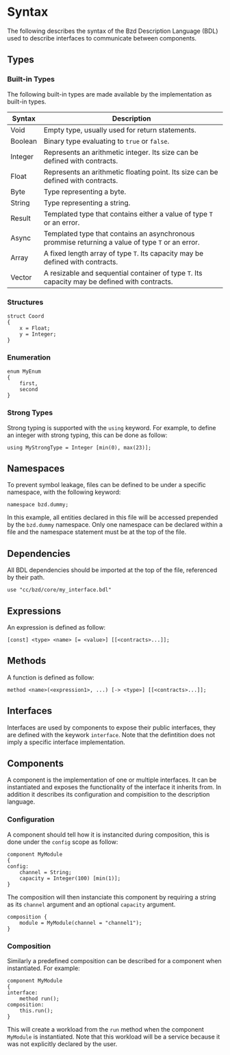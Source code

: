 # Syntax

The following describes the syntax of the Bzd Description Language (BDL) used to describe interfaces to communicate between components.

## Types

### Built-in Types

The following built-in types are made available by the implementation as built-in types.

| Syntax    | Description                                                                                      |
| --------- | ------------------------------------------------------------------------------------------------ |
| Void      | Empty type, usually used for return statements.                                                  |
| Boolean   | Binary type evaluating to `true` or `false`.                                                     |
| Integer   | Represents an arithmetic integer. Its size can be defined with contracts.                        |
| Float     | Represents an arithmetic floating point. Its size can be defined with contracts.                 |
| Byte      | Type representing a byte.                                                                        |
| String    | Type representing a string.                                                                      |
| Result<T> | Templated type that contains either a value of type `T` or an error.                             |
| Async<T>  | Templated type that contains an asynchronous prommise returning a value of type `T` or an error. |
| Array<T>  | A fixed length array of type `T`. Its capacity may be defined with contracts.                    |
| Vector<T> | A resizable and sequential container of type `T`. Its capacity may be defined with contracts.    |

### Structures

```
struct Coord
{
	x = Float;
	y = Integer;
}
```

### Enumeration

```
enum MyEnum
{
	first,
	second
}
```

### Strong Types

Strong typing is supported with the `using` keyword. For example, to define an integer with strong typing, this can be done as follow:

```
using MyStrongType = Integer [min(0), max(23)];
```

## Namespaces

To prevent symbol leakage, files can be defined to be under a specific namespace, with the following keyword:

```
namespace bzd.dummy;
```

In this example, all entities declared in this file will be accessed prepended by the `bzd.dummy` namespace.
Only one namespace can be declared within a file and the namespace statement must be at the top of the file.

## Dependencies

All BDL dependencies should be imported at the top of the file, referenced by their path.

```
use "cc/bzd/core/my_interface.bdl"
```

## Expressions

An expression is defined as follow:

```
[const] <type> <name> [= <value>] [[<contracts>...]];
```

## Methods

A function is defined as follow:

```
method <name>(<expression1>, ...) [-> <type>] [[<contracts>...]];
```

## Interfaces

Interfaces are used by components to expose their public interfaces, they are defined with the keywork `interface`.
Note that the defintition does not imply a specific interface implementation.

## Components

A component is the implementation of one or multiple interfaces. It can be instantiated and exposes
the functionality of the interface it inherits from.
In addition it describes its configuration and compisition to the description language.

### Configuration

A component should tell how it is instancited during composition, this is done under the `config` scope as follow:

```bdl
component MyModule
{
config:
	channel = String;
	capacity = Integer(100) [min(1)];
}
```

The composition will then instanciate this component by requiring a string as its `channel` argument and an optional `capacity` argument.

```bdl
composition {
	module = MyModule(channel = "channel1");
}
```

### Composition

Similarly a predefined composition can be described for a component when instantiated. For example:

```bdl
component MyModule
{
interface:
	method run();
composition:
	this.run();
}
```

This will create a workload from the `run` method when the component `MyModule` is instantiated.
Note that this workload will be a service because it was not explicitly declared by the user.

